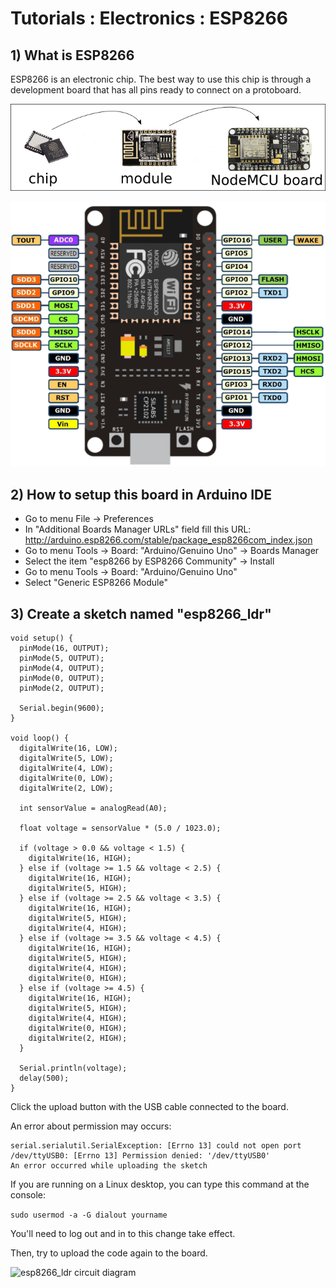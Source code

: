 # Tutorials : Electronics : ESP8266

## 1) What is ESP8266

ESP8266 is an electronic chip. The best way to use this chip is through a development board that 
has all pins ready to connect on a protoboard.

![ESP8266 NodeMCU](esp8266_chip_module_board.png)

![ESP8266 NodeMCU pin map](nodemcu_pins.png)

## 2) How to setup this board in Arduino IDE

- Go to menu File -> Preferences
- In "Additional Boards Manager URLs" field fill this URL: http://arduino.esp8266.com/stable/package_esp8266com_index.json
- Go to menu Tools -> Board: "Arduino/Genuino Uno" -> Boards Manager
- Select the item "esp8266 by ESP8266 Community" -> Install
- Go to menu Tools -> Board: "Arduino/Genuino Uno"
- Select "Generic ESP8266 Module"

## 3) Create a sketch named "esp8266_ldr"

```
void setup() {
  pinMode(16, OUTPUT);
  pinMode(5, OUTPUT);
  pinMode(4, OUTPUT);
  pinMode(0, OUTPUT);
  pinMode(2, OUTPUT);
  
  Serial.begin(9600);
}

void loop() {
  digitalWrite(16, LOW);
  digitalWrite(5, LOW);
  digitalWrite(4, LOW);
  digitalWrite(0, LOW);
  digitalWrite(2, LOW);
  
  int sensorValue = analogRead(A0);

  float voltage = sensorValue * (5.0 / 1023.0);

  if (voltage > 0.0 && voltage < 1.5) {
    digitalWrite(16, HIGH);
  } else if (voltage >= 1.5 && voltage < 2.5) {
    digitalWrite(16, HIGH);
    digitalWrite(5, HIGH);
  } else if (voltage >= 2.5 && voltage < 3.5) {
    digitalWrite(16, HIGH);
    digitalWrite(5, HIGH);
    digitalWrite(4, HIGH);
  } else if (voltage >= 3.5 && voltage < 4.5) {
    digitalWrite(16, HIGH);
    digitalWrite(5, HIGH);
    digitalWrite(4, HIGH);
    digitalWrite(0, HIGH);
  } else if (voltage >= 4.5) {
    digitalWrite(16, HIGH);
    digitalWrite(5, HIGH);
    digitalWrite(4, HIGH);
    digitalWrite(0, HIGH);
    digitalWrite(2, HIGH);
  }

  Serial.println(voltage);
  delay(500);
}
```

Click the upload button with the USB cable connected to the board.

An error about permission may occurs:

```
serial.serialutil.SerialException: [Errno 13] could not open port /dev/ttyUSB0: [Errno 13] Permission denied: '/dev/ttyUSB0'
An error occurred while uploading the sketch
```

If you are running on a Linux desktop, you can type this command at the console:

`sudo usermod -a -G dialout yourname`

You'll need to log out and in to this change take effect.

Then, try to upload the code again to the board.

![esp8266_ldr circuit diagram](esp8266_ldr_breadboard.jpg)

